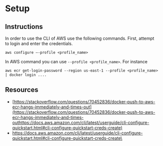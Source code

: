 # Setup

## Instructions

In order to use the CLI of AWS use the following commands. First, attempt to login and enter the credentials.&#x20;

```
aws configure –-profile <profile_name>
```

In AWS command you can use `--profile <profile_name>`. For instance

```
aws ecr get-login-password --region us-east-1 --profile <profile_name> | docker login ....
```

## Resources

* [https://stackoverflow.com/questions/70452836/docker-push-to-aws-ecr-hangs-immediately-and-times-out](https://stackoverflow.com/questions/70452836/docker-push-to-aws-ecr-hangs-immediately-and-times-outhttps://docs.aws.amazon.com/cli/latest/userguide/cli-configure-quickstart.html#cli-configure-quickstart-creds-create)
* [https://docs.aws.amazon.com/cli/latest/userguide/cli-configure-quickstart.html#cli-configure-quickstart-creds-create\
  ](https://stackoverflow.com/questions/70452836/docker-push-to-aws-ecr-hangs-immediately-and-times-outhttps://docs.aws.amazon.com/cli/latest/userguide/cli-configure-quickstart.html#cli-configure-quickstart-creds-create)
